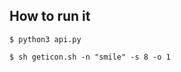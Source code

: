 ## How to run it

```console
$ python3 api.py 
```

```console
$ sh geticon.sh -n "smile" -s 8 -o 1
```
